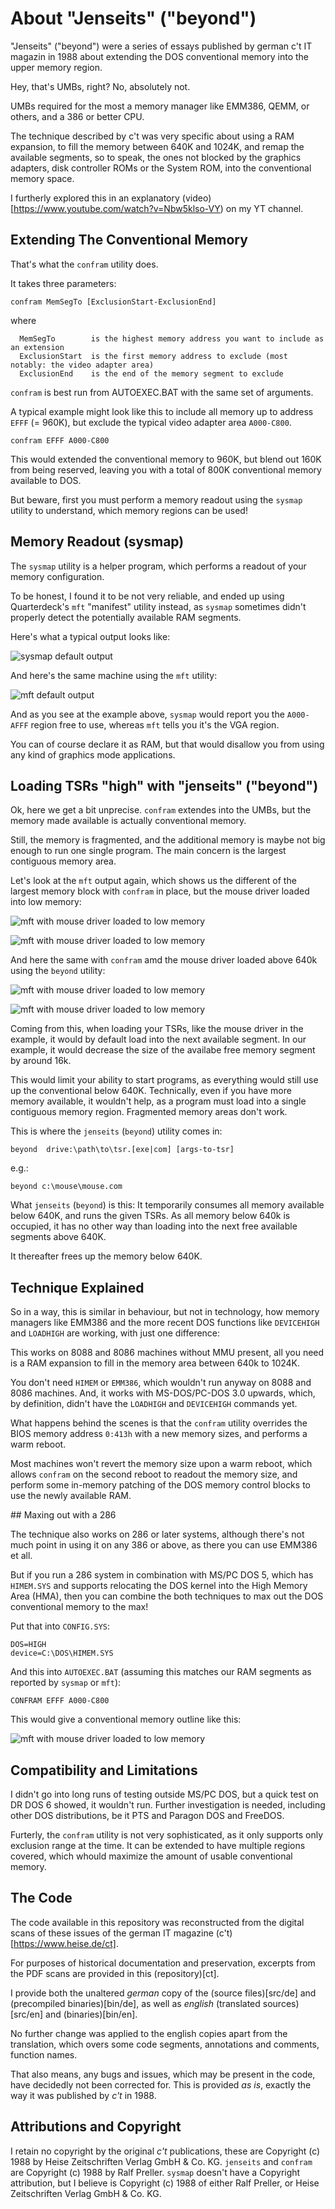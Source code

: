 # About "Jenseits" ("beyond")

"Jenseits" ("beyond") were a series of essays published by german c't IT magazin in 1988
about extending the DOS conventional memory into the upper memory region.

Hey, that's UMBs, right?
No, absolutely not.

UMBs required for the most a memory manager like EMM386, QEMM, or others, and a 386 or better CPU.

The technique described by c't was very specific about using a RAM expansion, to fill the memory
between 640K and 1024K, and remap the available segments, so to speak, the ones not blocked by 
the graphics adapters, disk controller ROMs or the System ROM, into the conventional memory space.

I furtherly explored this in an explanatory (video)[https://www.youtube.com/watch?v=Nbw5klso-VY) on my YT channel.


## Extending The Conventional Memory

That's what the `confram` utility does.

It takes three parameters:

```
confram MemSegTo [ExclusionStart-ExclusionEnd]
```

where

```
  MemSegTo        is the highest memory address you want to include as an extension
  ExclusionStart  is the first memory address to exclude (most notably: the video adapter area)
  ExclusionEnd    is the end of the memory segment to exclude
```

`confram` is best run from AUTOEXEC.BAT with the same set of arguments.

A typical example might look like this to include all memory up to address `EFFF` (= 960K),
but exclude the typical video adapter area `A000-C800`.

```
confram EFFF A000-C800
```

This would extended the conventional memory to 960K, but blend out 160K from being reserved,
leaving you with a total of 800K conventional memory available to DOS.

But beware, first you must perform a memory readout using the `sysmap` utility to understand,
which memory regions can be used!


## Memory Readout (sysmap)

The `sysmap` utility is a helper program, which performs a readout of your memory configuration.

To be honest, I found it to be not very reliable, and ended up using Quarterdeck's `mft` "manifest" utility instead,
as `sysmap` sometimes didn't properly detect the potentially available RAM segments.

Here's what a typical output looks like:

![sysmap default output](img/sysmap_1.png)

And here's the same machine using the `mft` utility:

![mft default output](img/mft_1.png)

And as you see at the example above, `sysmap` would report you the `A000-AFFF` region free to use,
whereas `mft` tells you it's the VGA region.

You can of course declare it as RAM, but that would disallow you from using any kind of graphics mode applications.


## Loading TSRs "high" with "jenseits" ("beyond")

Ok, here we get a bit unprecise.
`confram` extendes into the UMBs, but the memory made available is actually conventional memory.

Still, the memory is fragmented, and the additional memory is maybe not big enough to run one single program.
The main concern is the largest contiguous memory area.

Let's look at the `mft` output again, which shows us the different of the largest memory block with
`confram` in place, but the mouse driver loaded into low memory:

![mft with mouse driver loaded to low memory](img/mft_2a.png)

![mft with mouse driver loaded to low memory](img/mft_2b.png)

And here the same with `confram` amd the mouse driver loaded above 640k using the `beyond` utility:

![mft with mouse driver loaded to low memory](img/mft_3a.png)

![mft with mouse driver loaded to low memory](img/mft_3b.png)

Coming from this, when loading your TSRs, like the mouse driver in the example, it would by default load into the next available segment.
In our example, it would decrease the size of the availabe free memory segment by around 16k.

This would limit your ability to start programs, as everything would still use up the conventional below 640K.
Technically, even if you have more memory available, it wouldn't help, as a program must load into a single contiguous memory region.
Fragmented memory areas don't work.

This is where the `jenseits` (`beyond`) utility comes in:

```
beyond  drive:\path\to\tsr.[exe|com] [args-to-tsr]
```

e.g.:

```
beyond c:\mouse\mouse.com
```

What `jenseits` (`beyond`) is this: It temporarily consumes all memory available below 640K, and runs the given TSRs.
As all memory below 640k is occupied, it has no other way than loading into the next free available segments above 640K.

It thereafter frees up the memory below 640K.

## Technique Explained

So in a way, this is similar in behaviour, but not in technology, how memory managers like EMM386 and
the more recent DOS functions like `DEVICEHIGH` and `LOADHIGH` are working, with just one difference:

This works on 8088 and 8086 machines without MMU present, all you need is a RAM expansion to fill in the
memory area between 640k to 1024K.

You don't need `HIMEM` or `EMM386`, which wouldn't run anyway on 8088 and 8086 machines.
And, it works with MS-DOS/PC-DOS 3.0 upwards, which, by definition, didn't have the `LOADHIGH` and `DEVICEHIGH` commands yet.


What happens behind the scenes is that the `confram` utility overrides the BIOS memory address `0:413h`
with a new memory sizes, and performs a warm reboot.

Most machines won't revert the memory size upon a warm reboot, which allows `confram` on the second reboot to readout the
memory size, and perform some in-memory patching of the DOS memory control blocks to use the newly available RAM.


## Maxing out with a 286

The technique also works on 286 or later systems, although there's not much point in using it on any 386 or above,
as there you can use EMM386 et all.

But if you run a 286 system in combination with MS/PC DOS 5, which has `HIMEM.SYS` and supports relocating the DOS kernel
into the High Memory Area (HMA), then you can combine the both techniques to max out the DOS conventional memory to the max!

Put that into `CONFIG.SYS`:

```
DOS=HIGH
device=C:\DOS\HIMEM.SYS
```

And this into `AUTOEXEC.BAT` (assuming this matches our RAM segments as reported by `sysmap` or `mft`):

```
CONFRAM EFFF A000-C800
```

This would give a conventional memory outline like this:

![mft with mouse driver loaded to low memory](img/mft_3b.png)

## Compatibility and Limitations

I didn't go into long runs of testing outside MS/PC DOS, but a quick test on DR DOS 6 showed, it wouldn't run.
Further investigation is needed, including other DOS distributions, be it PTS and Paragon DOS and FreeDOS.

Furterly, the `confram` utility is not very sophisticated, as it only supports only exclusion range at the time.
It can be extended to have multiple regions covered, which whould maximize the amount of usable conventional memory. 


## The Code

The code available in this repository was reconstructed from the digital scans of these issues of the german IT magazine (c't)[https://www.heise.de/ct].

For purposes of historical documentation and preservation, excerpts from the PDF scans are provided in this (repository)[ct].

I provide both the unaltered *german* copy of the (source files)[src/de] and (precompiled binaries)[bin/de],
as well as *english* (translated sources)[src/en] and (binaries)[bin/en].

No further change was applied to the english copies apart from the translation,
which overs some code segments, annotations and comments, function names.

That also means, any bugs and issues, which may be present in the code, have decidedly not been corrected for.
This is provided *as is*, exactly the way it was published by *c't* in 1988.

## Attributions and Copyright

I retain no copyright by the original *c't* publications, these are Copyright (c) 1988 by Heise Zeitschriften Verlag GmbH & Co. KG.
`jenseits` and `confram` are Copyright (c) 1988 by Ralf Preller.
`sysmap` doesn't have a Copyright attribution, but I believe is Copyright (c) 1988 of either Ralf Preller, or Heise Zeitschriften Verlag GmbH & Co. KG.






